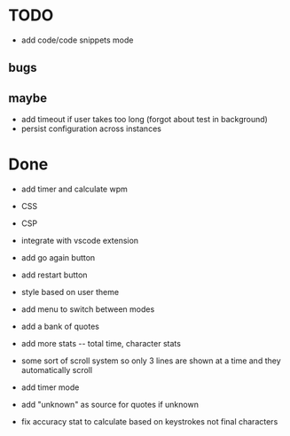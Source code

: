 # TODO

- add code/code snippets mode

## bugs

## maybe

- add timeout if user takes too long (forgot about test in background)
- persist configuration across instances

# Done

- add timer and calculate wpm
- CSS
- CSP
- integrate with vscode extension
- add go again button
- add restart button
- style based on user theme
- add menu to switch between modes
- add a bank of quotes
- add more stats -- total time, character stats
- some sort of scroll system so only 3 lines are shown at a time and they automatically scroll
- add timer mode

- add "unknown" as source for quotes if unknown
- fix accuracy stat to calculate based on keystrokes not final characters
